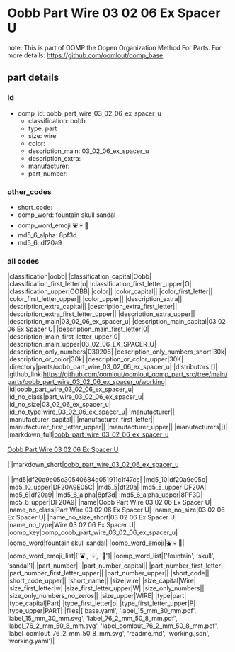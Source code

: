 # Oobb Part Wire 03 02 06 Ex Spacer U  

note: This is part of OOMP the Oopen Organization Method For Parts. For more details: https://github.com/oomlout/oomp_base

##  part details





### id
* oomp_id: oobb_part_wire_03_02_06_ex_spacer_u
  * classification: oobb
  * type: part
  * size: wire
  * color: 
  * description_main: 03_02_06_ex_spacer_u
  * description_extra: 
  * manufacturer: 
  * part_number: 

### other_codes
* short_code: 
* oomp_word: fountain skull sandal
* oomp_word_emoji :fountain: :skull: :sandal:
* md5_6_alpha: 8pf3d
* md5_6: df20a9

### all codes 
|classification|oobb|
|classification_capital|Oobb|
|classification_first_letter|o|
|classification_first_letter_upper|O|
|classification_upper|OOBB|
|color||
|color_capital||
|color_first_letter||
|color_first_letter_upper||
|color_upper||
|description_extra||
|description_extra_capital||
|description_extra_first_letter||
|description_extra_first_letter_upper||
|description_extra_upper||
|description_main|03_02_06_ex_spacer_u|
|description_main_capital|03 02 06 Ex Spacer U|
|description_main_first_letter|0|
|description_main_first_letter_upper|0|
|description_main_upper|03_02_06_EX_SPACER_U|
|description_only_numbers|030206|
|description_only_numbers_short|30k|
|description_or_color|30k|
|description_or_color_upper|30K|
|directory|parts/oobb_part_wire_03_02_06_ex_spacer_u|
|distributors|[]|
|github_link|https://github.com/oomlout/oomlout_oomp_part_src/tree/main/parts/oobb_part_wire_03_02_06_ex_spacer_u/working|
|id|oobb_part_wire_03_02_06_ex_spacer_u|
|id_no_class|part_wire_03_02_06_ex_spacer_u|
|id_no_size|03_02_06_ex_spacer_u|
|id_no_type|wire_03_02_06_ex_spacer_u|
|manufacturer||
|manufacturer_capital||
|manufacturer_first_letter||
|manufacturer_first_letter_upper||
|manufacturer_upper||
|manufacturers|[]|
|markdown_full|[oobb_part_wire_03_02_06_ex_spacer_u](https://github.com/oomlout/oomlout_oomp_part_src/tree/main/parts/oobb_part_wire_03_02_06_ex_spacer_u/working)<br>[](https://github.com/oomlout/oomlout_oomp_part_src/tree/main/parts/oobb_part_wire_03_02_06_ex_spacer_u/working)<br>[Oobb Part Wire 03 02 06 Ex Spacer U](https://github.com/oomlout/oomlout_oomp_part_src/tree/main/parts/oobb_part_wire_03_02_06_ex_spacer_u/working)<br><br>|
|markdown_short|[oobb_part_wire_03_02_06_ex_spacer_u](https://github.com/oomlout/oomlout_oomp_part_src/tree/main/parts/oobb_part_wire_03_02_06_ex_spacer_u/working)<br><br>|
|md5|df20a9e05c30540684d051911c1f47ce|
|md5_10|df20a9e05c|
|md5_10_upper|DF20A9E05C|
|md5_5|df20a|
|md5_5_upper|DF20A|
|md5_6|df20a9|
|md5_6_alpha|8pf3d|
|md5_6_alpha_upper|8PF3D|
|md5_6_upper|DF20A9|
|name|Oobb Part Wire 03 02 06 Ex Spacer U|
|name_no_class|Part Wire 03 02 06 Ex Spacer U|
|name_no_size|03 02 06 Ex Spacer U|
|name_no_size_short|03 02 06 Ex Spacer U|
|name_no_type|Wire 03 02 06 Ex Spacer U|
|oomp_key|oomp_oobb_part_wire_03_02_06_ex_spacer_u|
|oomp_word|fountain skull sandal|
|oomp_word_emoji|:fountain: :skull: :sandal:|
|oomp_word_emoji_list|[':fountain:', ':skull:', ':sandal:']|
|oomp_word_list|['fountain', 'skull', 'sandal']|
|part_number||
|part_number_capital||
|part_number_first_letter||
|part_number_first_letter_upper||
|part_number_upper||
|short_code||
|short_code_upper||
|short_name||
|size|wire|
|size_capital|Wire|
|size_first_letter|w|
|size_first_letter_upper|W|
|size_only_numbers||
|size_only_numbers_no_zeros||
|size_upper|WIRE|
|type|part|
|type_capital|Part|
|type_first_letter|p|
|type_first_letter_upper|P|
|type_upper|PART|
|files|['base.yaml', 'label_15_mm_30_mm.pdf', 'label_15_mm_30_mm.svg', 'label_76_2_mm_50_8_mm.pdf', 'label_76_2_mm_50_8_mm.svg', 'label_oomlout_76_2_mm_50_8_mm.pdf', 'label_oomlout_76_2_mm_50_8_mm.svg', 'readme.md', 'working.json', 'working.yaml']|
